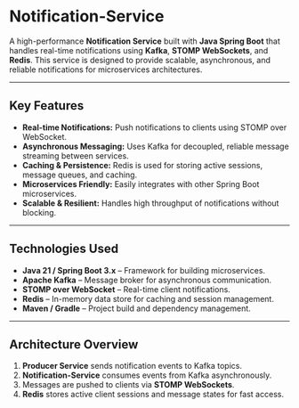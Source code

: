 # Notification-Service

A high-performance **Notification Service** built with **Java Spring Boot** that handles real-time notifications using **Kafka**, **STOMP WebSockets**, and **Redis**. This service is designed to provide scalable, asynchronous, and reliable notifications for microservices architectures.

---

## **Key Features**

- **Real-time Notifications:** Push notifications to clients using STOMP over WebSocket.  
- **Asynchronous Messaging:** Uses Kafka for decoupled, reliable message streaming between services.  
- **Caching & Persistence:** Redis is used for storing active sessions, message queues, and caching.  
- **Microservices Friendly:** Easily integrates with other Spring Boot microservices.  
- **Scalable & Resilient:** Handles high throughput of notifications without blocking.

---

## **Technologies Used**

- **Java 21 / Spring Boot 3.x** – Framework for building microservices.  
- **Apache Kafka** – Message broker for asynchronous communication.  
- **STOMP over WebSocket** – Real-time client notifications.  
- **Redis** – In-memory data store for caching and session management.  
- **Maven / Gradle** – Project build and dependency management.  

---

## **Architecture Overview**

1. **Producer Service** sends notification events to Kafka topics.  
2. **Notification-Service** consumes events from Kafka asynchronously.  
3. Messages are pushed to clients via **STOMP WebSockets**.  
4. **Redis** stores active client sessions and message states for fast access.

